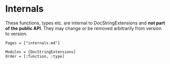 # Internals

These functions, types etc. are internal to DocStringExtensions and **not part of the public API**. They may change or be removed arbitrarily from version to version.

```@index
Pages = ["internals.md"]
```

```@autodocs
Modules = [DocStringExtensions]
Order = [:function, :type]
```
